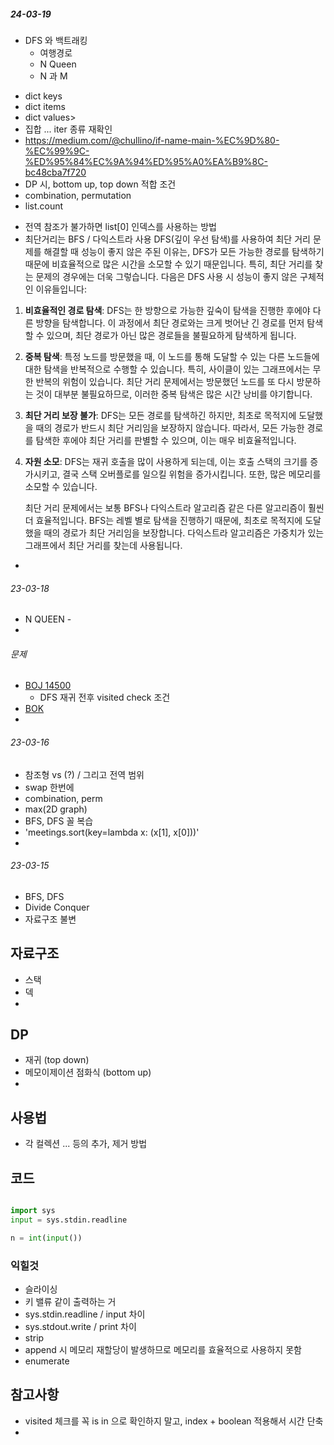 
##### 24-03-19
- DFS 와 백트래킹
	- 여행경로
	- N Queen
	- N 과 M
* dict keys
* dict items
* dict values>
* 집합 ... iter 종류 재확인
* https://medium.com/@chullino/if-name-main-%EC%9D%80-%EC%99%9C-%ED%95%84%EC%9A%94%ED%95%A0%EA%B9%8C-bc48cba7f720
* DP 시, bottom up, top down 적합 조건
* combination, permutation
* list.count


- 전역 참조가 불가하면 list[0] 인덱스를 사용하는 방법
- 최단거리는 BFS / 다익스트라 사용
	DFS(깊이 우선 탐색)를 사용하여 최단 거리 문제를 해결할 때 성능이 좋지 않은 주된 이유는, DFS가 모든 가능한 경로를 탐색하기 때문에 비효율적으로 많은 시간을 소모할 수 있기 때문입니다. 특히, 최단 거리를 찾는 문제의 경우에는 더욱 그렇습니다. 다음은 DFS 사용 시 성능이 좋지 않은 구체적인 이유들입니다:

1. **비효율적인 경로 탐색**: DFS는 한 방향으로 가능한 깊숙이 탐색을 진행한 후에야 다른 방향을 탐색합니다. 이 과정에서 최단 경로와는 크게 벗어난 긴 경로를 먼저 탐색할 수 있으며, 최단 경로가 아닌 많은 경로들을 불필요하게 탐색하게 됩니다.

2. **중복 탐색**: 특정 노드를 방문했을 때, 이 노드를 통해 도달할 수 있는 다른 노드들에 대한 탐색을 반복적으로 수행할 수 있습니다. 특히, 사이클이 있는 그래프에서는 무한 반복의 위험이 있습니다. 최단 거리 문제에서는 방문했던 노드를 또 다시 방문하는 것이 대부분 불필요하므로, 이러한 중복 탐색은 많은 시간 낭비를 야기합니다.

3. **최단 거리 보장 불가**: DFS는 모든 경로를 탐색하긴 하지만, 최초로 목적지에 도달했을 때의 경로가 반드시 최단 거리임을 보장하지 않습니다. 따라서, 모든 가능한 경로를 탐색한 후에야 최단 거리를 판별할 수 있으며, 이는 매우 비효율적입니다.

4. **자원 소모**: DFS는 재귀 호출을 많이 사용하게 되는데, 이는 호출 스택의 크기를 증가시키고, 결국 스택 오버플로를 일으킬 위험을 증가시킵니다. 또한, 많은 메모리를 소모할 수 있습니다.

	최단 거리 문제에서는 보통 BFS나 다익스트라 알고리즘 같은 다른 알고리즘이 훨씬 더 효율적입니다. BFS는 레벨 별로 탐색을 진행하기 때문에, 최초로 목적지에 도달했을 때의 경로가 최단 거리임을 보장합니다. 다익스트라 알고리즘은 가중치가 있는 그래프에서 최단 거리를 찾는데 사용됩니다.
* 


###### 23-03-18
* N QUEEN - 
* 

###### 문제
- [BOJ 14500](https://www.acmicpc.net/problem/14500)
	- DFS 재귀 전후 visited check 조건
- [BOK]()
- 


###### 23-03-16
* 참조형 vs (?) / 그리고 전역 범위
* swap 한번에
* combination, perm
* max(2D graph)
* BFS, DFS 꼴 복습
* 'meetings.sort(key=lambda x: (x[1], x[0]))'
* 

###### 23-03-15
- BFS, DFS
- Divide Conquer
- 자료구조 불변

## 자료구조
- 스택
- 덱
- 


## DP
- 재귀 (top down)
- 메모이제이션 점화식 (bottom up)
- 

## 사용법
- 각 컬렉션 ... 등의 추가, 제거 방법


## 코드

```python

import sys
input = sys.stdin.readline

n = int(input())

```


### 익힐것
* 슬라이싱
* 키 밸류 같이 출력하는 거
* sys.stdin.readline / input 차이
* sys.stdout.write / print 차이
* strip
* append 시 메모리 재할당이 발생하므로 메모리를 효율적으로 사용하지 못함
* enumerate


## 참고사항
* visited 체크를 꼭 is in 으로 확인하지 말고, index + boolean 적용해서 시간 단축
* 
